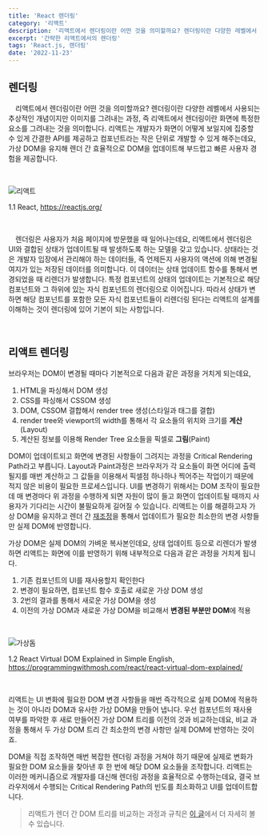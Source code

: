 ```yaml
---
title: 'React 렌더링'
category: '리액트'
description: '리액트에서 렌더링이란 어떤 것을 의미할까요? 렌더링이란 다양한 레벨에서 사용되는 추상적인 개념이지만 이미지를 그려내는 과정, 즉 리액트에서 렌더링이란 화면에 특정한 요소를 그려내는 것을 의미합니다. 리렌더링의 프로세스가 복잡해지거나 빈도가 잦으면 그에 따른 실행 비용이 올라가고 결국 퍼포먼스의 저하로 이어지게 됩니다.'
excerpt: '간략한 리액트에서의 렌더링'
tags: 'React.js, 렌더링'
date: '2022-11-23'
---
```


## 렌더링

&emsp;리액트에서 렌더링이란 어떤 것을 의미할까요? 렌더링이란 다양한 레벨에서 사용되는 추상적인 개념이지만 이미지를 그려내는 과정, 즉 리액트에서 렌더링이란 화면에 특정한 요소를 그려내는 것을 의미합니다. 리액트는 개발자가 화면이 어떻게 보일지에 집중할 수 있게 간결한 API를 제공하고 컴포넌트라는 작은 단위로 개발할 수 있게 해주는데요, 가상 DOM을 유지해 렌더 간 효율적으로 DOM을 업데이트해 부드럽고 빠른 사용자 경험을 제공합니다.

</br>

<div style="max-width:700px; margin: auto">

![리액트](/assets/markdown-image/React-렌더링-최적화-1/React_home.png)

</div>

<span>1.1 React, https://reactjs.org/</span>

</br>

&emsp;렌더링은 사용자가 처음 페이지에 방문했을 때 일어나는데요, 리액트에서 렌더링은 UI와 결합된 상태가 업데이트될 때 발생하도록 하는 모델을 갖고 있습니다. 상태라는 것은 개발자 입장에서 관리해야 하는 데이터들, 즉 언제든지 사용자의 액션에 의해 변경될 여지가 있는 저장된 데이터를 의미합니다. 이 데이터는 상태 업데이트 함수를 통해서 변경되었을 때 리렌더가 발생합니다. 특정 컴포넌트의 상태의 업데이트는 기본적으로 해당 컴포넌트와 그 하위에 있는 자식 컴포넌트의 렌더링으로 이어집니다. 따라서 상태가 변하면 해당 컴포넌트를 포함한 모든 자식 컴포넌트들이 리렌더링 된다는 리액트의 설계를 이해하는 것이 렌더링에 있어 기본이 되는 사항입니다.

</br>

## 리액트 렌더링

브라우저는 DOM이 변경될 때마다 기본적으로 다음과 같은 과정을 거치게 되는데요,

1. HTML을 파싱해서 DOM 생성
2. CSS를 파싱해서 CSSOM 생성
3. DOM, CSSOM 결합해서 render tree 생성(스타일과 태그를 결합)
4. render tree와 viewport의 width를 통해서 각 요소들의 위치와 크기를 **계산**(Layout)
5. 계산된 정보를 이용해 Render Tree 요소들을 픽셀로 **그림**(Paint)

DOM이 업데이트되고 화면에 변경된 사항들이 그려지는 과정을 Critical Rendering Path라고 부릅니다. Layout과 Paint과정은 브라우저가 각 요소들이 화면 어디에 출력될지를 매번 계산하고 그 값들을 이용해서 픽셀점 하나하나 찍어주는 작업이기 때문에 적지 않은 비용이 필요한 프로세스입니다. UI를 변경하기 위해서는 DOM 조작이 필요한데 매 변경마다 위 과정을 수행하게 되면 자원이 많이 들고 화면이 업데이트될 때까지 사용자가 기다리는 시간이 불필요하게 길어질 수 있습니다. 리액트는 이를 해결하고자 가상 DOM을 유지하고 렌더 간 <a href="https://www.moonkorea.dev/React-렌더링-재조정" target="_blank" rel="noopener">재조정</a>을 통해서 업데이트가 필요한 최소한의 변경 사항들만 실제 DOM에 반영합니다.

가상 DOM은 실제 DOM의 가벼운 복사본인데요, 상태 업데이트 등으로 리렌더가 발생하면 리액트는 화면에 이를 반영하기 위해 내부적으로 다음과 같은 과정을 거치게 됩니다.

1. 기존 컴포넌트의 UI를 재사용할지 확인한다
2. 변경이 필요하면, 컴포넌트 함수 호출로 새로운 가상 DOM 생성
3. 2번의 결과를 통해서 새로운 가상 DOM을 생성
4. 이전의 가상 DOM과 새로운 가상 DOM을 비교해서 **변경된 부분만 DOM**에 적용

<br>

<div style="max-width:700px; margin: auto">

![가상돔](/assets/markdown-image/React-렌더링-최적화-1/VDOM.png)

</div>

<span>1.2 React Virtual DOM Explained in Simple English, https://programmingwithmosh.com/react/react-virtual-dom-explained/</span>

<br>

리액트는 UI 변화에 필요한 DOM 변경 사항들을 매번 즉각적으로 실제 DOM에 적용하는 것이 아니라 DOM과 유사한 가상 DOM을 만들어 냅니다. 우선 컴포넌트의 재사용 여부를 파악한 후 새로 만들어진 가상 DOM 트리를 이전의 것과 비교하는데요, 비교 과정을 통해서 두 가상 DOM 트리 간 최소한의 변경 사항만 실제 DOM에 반영하는 것이죠.

DOM을 직접 조작하면 매번 복잡한 렌더링 과정을 거쳐야 하기 때문에 실제로 변화가 필요한 DOM 요소들을 찾아낸 후 한 번에 해당 DOM 요소들을 조작합니다. 리액트는 이러한 메커니즘으로 개발자를 대신해 렌더링 과정을 효율적으로 수행하는데요, 결국 브라우저에서 수행되는 Critical Rendering Path의 빈도를 최소화하고 UI를 업데이트합니다.

> 리액트가 렌더 간 DOM 트리를 비교하는 과정과 규칙은 <a href="https://www.moonkorea.dev/React-렌더링-재조정" target="_blank" rel="noopener">이 글</a>에서 더 자세히 볼 수 있습니다.